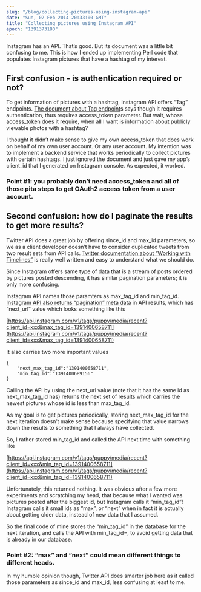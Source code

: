 ```yaml
---
slug: "/blog/collecting-pictures-using-instagram-api"
date: "Sun, 02 Feb 2014 20:33:00 GMT"
title: "Collecting pictures using Instagram API"
epoch: "1391373180"
---
```



Instagram has an API. That’s good. But its document was a little bit confusing to me. This is how I ended up implementing Perl code that populates Instagram pictures that have a hashtag of my interest.

First confusion - is authentication required or not?
----------------------------------------------------

To get information of pictures with a hashtag, Instagram API offers “Tag” endpoints. [The document about Tag endpoint](http://instagram.com/developer/endpoints/tags/)s says though it requires authentication, thus requires access_token parameter. But wait, whose access_token does it require, when all I want is information about publicly viewable photos with a hashtag?

I thought it didn’t make sense to give my own access_token that does work on behalf of my own user account. Or any user account. My intention was to implement a backend service that works periodically to collect pictures with certain hashtags. I just ignored the document and just gave my app’s client_id that I generated on Instagram console. As expected, it worked.

### Point #1: you probably don’t need access_token and all of those pita steps to get OAuth2 access token from a user account.

Second confusion: how do I paginate the results to get more results?
--------------------------------------------------------------------

Twitter API does a great job by offering since_id and max_id parameters, so we as a client developer doesn’t have to consider duplicated tweets from two result sets from API calls. [Twitter documentation about “Working with Timelines”](https://dev.twitter.com/docs/working-with-timelines) is really well written and easy to understand what we should do.

Since Instagram offers same type of data that is a stream of posts ordered by pictures posted descending, it has similar pagination parameters; it is only more confusing.

Instagram API names those paramters as max_tag_id and min_tag_id. [Instagram API also returns “pagination” meta data](http://instagram.com/developer/endpoints/#pagination) in API results, which has “next_url” value which looks something like this

[https://api.instagram.com/v1/tags/puppy/media/recent?client_id=xxx&max_tag_id=1391400658711](https://api.instagram.com/v1/tags/puppy/media/recent?client_id=xxx&max_tag_id=1391400658711)

It also carries two more important values

```
{  
    "next_max_tag_id":"1391400658711",  
    "min_tag_id":"1391400689156"  
}
```

Calling the API by using the next_url value (note that it has the same id as next_max_tag_id has) returns the next set of results which carries the newest pictures whose id is less than max_tag_id.

As my goal is to get pictures periodically, storing next_max_tag_id for the next iteration doesn’t make sense because specifying that value narrows down the results to something that I always have collected.

So, I rather stored min_tag_id and called the API next time with something like 

[https://api.instagram.com/v1/tags/puppy/media/recent?client_id=xxx&min_tag_id=1391400658711](https://api.instagram.com/v1/tags/puppy/media/recent?client_id=xxx&min_tag_id=1391400658711)

Unfortunately, this returned nothing. It was obvious after a few more experiments and scratching my head, that because what I wanted was pictures posted after the biggest id, but Instagram calls it “min_tag_id”! Instagram calls it small ids as “max”, or “next” when in fact it is actually about getting older data, instead of new data that I assumed.

So the final code of mine stores the “min_tag_id” in the database for the next iteration, and calls the API with min_tag_id=<stored min_tag_id>, to avoid getting data that is already in our database.

### Point #2: “max” and “next” could mean different things to different heads.

In my humble opinion though, Twitter API does smarter job here as it called those parameters as since_id and max_id, less confusing at least to me.

